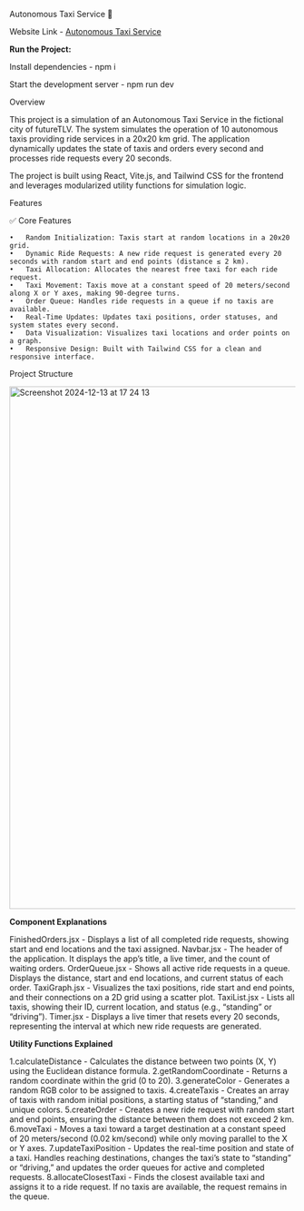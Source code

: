 Autonomous Taxi Service 🚖

Website Link - [Autonomous Taxi Service](https://autonomous-taxi-service.onrender.com)

**Run the Project:**

Install dependencies - npm i

Start the development server - npm run dev

Overview

This project is a simulation of an Autonomous Taxi Service in the fictional city of futureTLV. The system simulates the operation of 10 autonomous taxis providing ride services in a 20x20 km grid. The application dynamically updates the state of taxis and orders every second and processes ride requests every 20 seconds.

The project is built using React, Vite.js, and Tailwind CSS for the frontend and leverages modularized utility functions for simulation logic.

Features

✅ Core Features

	•	Random Initialization: Taxis start at random locations in a 20x20 grid.
	•	Dynamic Ride Requests: A new ride request is generated every 20 seconds with random start and end points (distance ≤ 2 km).
	•	Taxi Allocation: Allocates the nearest free taxi for each ride request.
	•	Taxi Movement: Taxis move at a constant speed of 20 meters/second along X or Y axes, making 90-degree turns.
	•	Order Queue: Handles ride requests in a queue if no taxis are available.
	•	Real-Time Updates: Updates taxi positions, order statuses, and system states every second.
	•	Data Visualization: Visualizes taxi locations and order points on a graph.
	•	Responsive Design: Built with Tailwind CSS for a clean and responsive interface.

Project Structure

<img width="921" alt="Screenshot 2024-12-13 at 17 24 13" src="https://github.com/user-attachments/assets/f4aad32b-4420-4497-b018-ea4a5a3137c2" />


**Component Explanations**

FinishedOrders.jsx - Displays a list of all completed ride requests, showing start and end locations and the taxi assigned.
Navbar.jsx - The header of the application. It displays the app’s title, a live timer, and the count of waiting orders.
OrderQueue.jsx - Shows all active ride requests in a queue. Displays the distance, start and end locations, and current status of each order.
TaxiGraph.jsx - Visualizes the taxi positions, ride start and end points, and their connections on a 2D grid using a scatter plot.
TaxiList.jsx - Lists all taxis, showing their ID, current location, and status (e.g., “standing” or “driving”).
Timer.jsx - Displays a live timer that resets every 20 seconds, representing the interval at which new ride requests are generated.

**Utility Functions Explained**

1.calculateDistance - Calculates the distance between two points (X, Y) using the Euclidean distance formula.
2.getRandomCoordinate - Returns a random coordinate within the grid (0 to 20).
3.generateColor - Generates a random RGB color to be assigned to taxis.
4.createTaxis - Creates an array of taxis with random initial positions, a starting status of “standing,” and unique colors.
5.createOrder - Creates a new ride request with random start and end points, ensuring the distance between them does not exceed 2 km.
6.moveTaxi - Moves a taxi toward a target destination at a constant speed of 20 meters/second (0.02 km/second) while only moving parallel to the X or Y axes.
7.updateTaxiPosition - Updates the real-time position and state of a taxi. Handles reaching destinations, changes the taxi’s state to “standing” or “driving,” and updates the order queues for active and completed requests.
8.allocateClosestTaxi - Finds the closest available taxi and assigns it to a ride request. If no taxis are available, the request remains in the queue.


